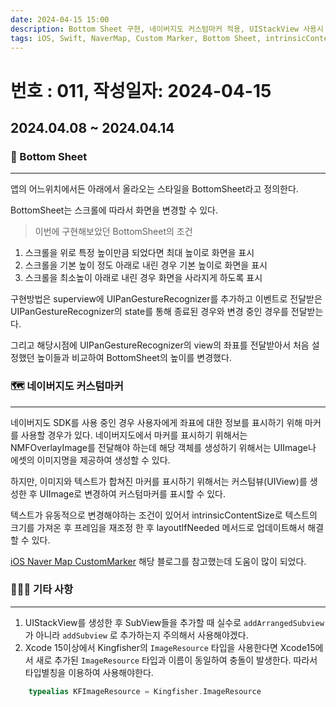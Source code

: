 ```yaml
---
date: 2024-04-15 15:00
description: Bottom Sheet 구현, 네이버지도 커스텀마커 적용, UIStackView 사용시 주의사항, Kingfisher Xcode15에서 사용시 주의사항
tags: iOS, Swift, NaverMap, Custom Marker, Bottom Sheet, intrinsicContentSize, ImageResource, Kingfisher, UIStackView
---
```

# 번호 : 011, 작성일자: 2024-04-15

## 2024.04.08 ~ 2024.04.14
### 📱 Bottom Sheet
---

앱의 어느위치에서든 아래에서 올라오는 스타일을 BottomSheet라고 정의한다.

BottomSheet는 스크롤에 따라서 화면을 변경할 수 있다.

> 이번에 구현해보았던 BottomSheet의 조건

1. 스크롤을 위로 특정 높이만큼 되었다면 최대 높이로 화면을 표시
2. 스크롤을 기본 높이 정도 아래로 내린 경우 기본 높이로 화면을 표시
3. 스크롤을 최소높이 아래로 내린 경우 화면을 사라지게 하도록 표시

구현방법은  superview에 UIPanGestureRecognizer를 추가하고 이벤트로 전달받은 UIPanGestureRecognizer의 state를 통해 종료된 경우와 변경 중인 경우를 전달받는다.

그리고 해당시점에 UIPanGestureRecognizer의  view의 좌표를 전달받아서 처음 설정했던 높이들과 비교하여 BottomSheet의 높이를 변경했다.

### 🗺️ 네이버지도 커스텀마커
---

네이버지도 SDK를 사용 중인 경우 사용자에게 좌표에 대한 정보를 표시하기 위해 마커를 사용할 경우가 있다. 네이버지도에서 마커를 표시하기 위해서는 NMFOverlayImage를 전달해야 하는데 해당 객체를 생성하기 위해서는 UIImage나 에셋의 이미지명을 제공하여 생성할 수 있다.

하지만, 이미지와 텍스트가 합쳐진 마커를 표시하기 위해서는 커스텀뷰(UIView)를 생성한 후 UIImage로 변경하여 커스텀마커를 표시할 수 있다.

텍스트가 유동적으로 변경해야하는 조건이 있어서 intrinsicContentSize로 텍스트의 크기를 가져온 후 프레임을 재조정 한 후 layoutIfNeeded 메서드로 업데이트해서 해결할 수 있다.

[iOS Naver Map CustomMarker](https://velog.io/@will_d/iOS-Naver-Map-CustomMarker) 해당 블로그를 참고했는데 도움이 많이 되었다.

### 🙋🏻‍♂️ 기타 사항
---

1. UIStackView를 생성한 후 SubView들을 추가할 때 실수로 `addArrangedSubview` 가 아니라 `addSubview` 로 추가하는지 주의해서 사용해야겠다.
2. Xcode 15이상에서 Kingfisher의 `ImageResource` 타입을 사용한다면 Xcode15에서 새로 추가된 `ImageResource` 타입과 이름이 동일하여 충돌이 발생한다. 따라서 타입별칭을 이용하여 사용해야한다.
    
```swift
    typealias KFImageResource = Kingfisher.ImageResource
```

